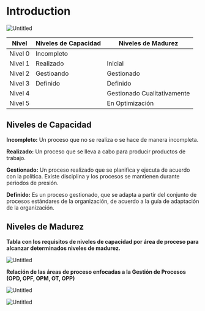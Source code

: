 # Introduction

![Untitled](Introduction%20cdc026a0cbaf46eea316ada53deff26d/Untitled.png)

| Nivel | Niveles de Capacidad | Niveles de Madurez |
| --- | --- | --- |
| Nivel 0 | Incompleto |  |
| Nivel 1 | Realizado | Inicial |
| Nivel 2 | Gestioando | Gestionado |
| Nivel 3 | Definido | Definido |
| Nivel 4 |  | Gestionado Cualitativamente |
| Nivel 5 |  | En Optimización |

## Niveles de Capacidad

************************Incompleto:************************ Un proceso que no se realiza o se hace de manera incompleta.

********************Realizado:******************** Un proceso que se lleva a cabo para producir productos de trabajo.

**********************Gestionado:********************** Un proceso realizado que se planifica y ejecuta de acuerdo con la política. Existe disciplina y los procesos se mantienen durante periodos de presión.

******************Definido:****************** Es un proceso gestionado, que se adapta a partir del conjunto de procesos estándares de la organización, de acuerdo a la guía de adaptación de la organización.

## Niveles de Madurez

**Tabla con los requisitos de niveles de capacidad por área de proceso para alcanzar determinados niveles de madurez.**

![Untitled](Introduction%20cdc026a0cbaf46eea316ada53deff26d/Untitled%201.png)

**Relación de las áreas de proceso enfocadas a la Gestión de Procesos (OPD, OPF, OPM, OT, OPP)**

![Untitled](Introduction%20cdc026a0cbaf46eea316ada53deff26d/Untitled%202.png)

![Untitled](Introduction%20cdc026a0cbaf46eea316ada53deff26d/Untitled%203.png)